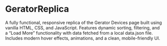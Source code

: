 # GeratorReplica
A fully functional, responsive replica of the Gerator Devices page built using vanilla HTML, CSS, and JavaScript. Features dynamic sorting, filtering, and a “Load More” functionality with data fetched from a local data.json file. Includes modern hover effects, animations, and a clean, mobile-friendly UI.
